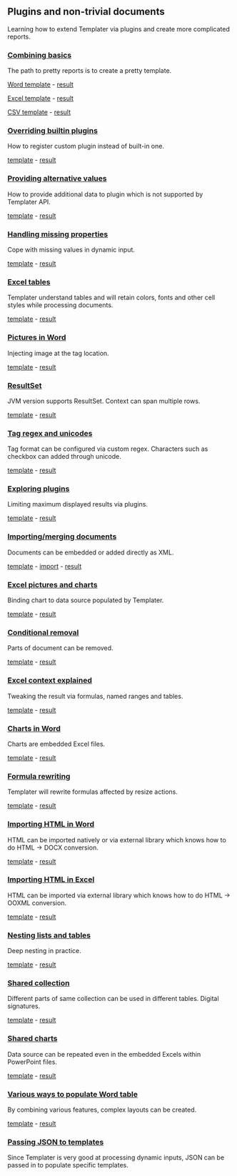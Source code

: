 ## Plugins and non-trivial documents

Learning how to extend Templater via plugins and create more complicated reports.

### [Combining basics](FoodOrder%20(.NET)/Readme.md)

The path to pretty reports is to create a pretty template.

[Word template](FoodOrder%20(.NET)/FoodOrder.Web/App_Data/Order.docx?raw=true) - [result](FoodOrder%20(.NET)/result.docx?raw=true)

[Excel template](FoodOrder%20(.NET)/FoodOrder.Web/App_Data/Order.xlsx?raw=true) - [result](FoodOrder%20(.NET)/result.xlsx?raw=true)

[CSV template](FoodOrder%20(.NET)/FoodOrder.Web/App_Data/Order.csv) - [result](FoodOrder%20(.NET)/result.csv)

### [Overriding builtin plugins](BoolOverride/Readme.md)

How to register custom plugin instead of built-in one.

[template](BoolOverride/template/Bools.docx?raw=true) - [result](BoolOverride/result.docx?raw=true)

### [Providing alternative values](AlternativeProperty/Readme.md)

How to provide additional data to plugin which is not supported by Templater API.

[template](AlternativeProperty/template/Fields.docx?raw=true) - [result](AlternativeProperty/result.docx?raw=true)

### [Handling missing properties](MissingProperty/Readme.md)

Cope with missing values in dynamic input.

[template](MissingProperty/template/dynamic.docx?raw=true) - [result](MissingProperty/result.docx?raw=true)

### [Excel tables](IsoCountries%20(.NET)/Readme.md)

Templater understand tables and will retain colors, fonts and other cell styles while processing documents.

[template](IsoCountries%20(.NET)/Templates/Countries.xlsx?raw=true) - [result](IsoCountries%20(.NET)/result.xlsx?raw=true)

### [Pictures in Word](Pictures/Readme.md)

Injecting image at the tag location.

[template](Pictures/template/Pictures.docx?raw=true) - [result](Pictures/result.docx?raw=true)

### [ResultSet](ResultSetExample%20(Java)/Readme.md)

JVM version supports ResultSet. Context can span multiple rows.

[template](ResultSetExample%20(Java)/src/main/resources/MyCoffeeTable.xlsx?raw=true) - [result](ResultSetExample%20(Java)/result.xlsx?raw=true)

### [Tag regex and unicodes](QuestionnairePlugin/Readme.md)

Tag format can be configured via custom regex. Characters such as checkbox can added through unicode.

[template](QuestionnairePlugin/template/questions.docx?raw=true) - [result](QuestionnairePlugin/result.docx?raw=true)

### [Exploring plugins](LimitPlugins/Readme.md)

Limiting maximum displayed results via plugins.

[template](LimitPlugins/template/Limits.docx?raw=true) - [result](LimitPlugins/result.docx?raw=true)

### [Importing/merging documents](DocxImport/Readme.md)

Documents can be embedded or added directly as XML.

[template](DocxImport/template/Master.docx?raw=true) - [import](DocxImport/template/ToImport.docx?raw=true) - [result](DocxImport/result.docx?raw=true)

### [Excel pictures and charts](ExchangeRates%20(.NET)/Readme.md)

Binding chart to data source populated by Templater.

[template](ExchangeRates%20(.NET)/Templates/ExchangeRate.xlsx?raw=true) - [result](ExchangeRates%20(.NET)/result.xlsx?raw=true)

### [Conditional removal](CollapseRegion/Readme.md)

Parts of document can be removed.

[template](CollapseRegion/template/Collapse.docx?raw=true) - [result](CollapseRegion/result.docx?raw=true)

### [Excel context explained](ExcelContextRules/Readme.md)

Tweaking the result via formulas, named ranges and tables.

[template](ExcelContextRules/template/flattening.xlsx?raw=true) - [result](ExcelContextRules/result.xlsx?raw=true)

### [Charts in Word](ChartExample/Readme.md)

Charts are embedded Excel files.

[template](ChartExample/template/Charts.docx?raw=true) - [result](ChartExample/result.docx?raw=true)

### [Formula rewriting](Formulas/Readme.md)

Templater will rewrite formulas affected by resize actions.

[template](Formulas/template/Formulas.xlsx?raw=true) - [result](Formulas/result.xlsx?raw=true)

### [Importing HTML in Word](HtmlToWord/Readme.md)

HTML can be imported natively or via external library which knows how to do HTML -> DOCX conversion.

[template](HtmlToWord/template/template.docx?raw=true) - [result](HtmlToWord/result.docx?raw=true)

### [Importing HTML in Excel](HtmlToExcel/Readme.md)

HTML can be imported via external library which knows how to do HTML -> OOXML conversion.

[template](HtmlToExcel/template/Document.xlsx?raw=true) - [result](HtmlToExcel/result.xlsx?raw=true)

### [Nesting lists and tables](ListsAndTables/Readme.md)

Deep nesting in practice.

[template](ListsAndTables/template/Nesting.docx?raw=true) - [result](ListsAndTables/result.docx?raw=true)

### [Shared collection](SharedCollection/Readme.md)

Different parts of same collection can be used in different tables. Digital signatures.

[template](SharedCollection/template/TwoTables.docx?raw=true) - [result](SharedCollection/result.docx?raw=true)

### [Shared charts](SharedCharts/Readme.md)

Data source can be repeated even in the embedded Excels within PowerPoint files.

[template](SharedCharts/template/charts.pptx?raw=true) - [result](SharedCharts/result.pptx?raw=true)

### [Various ways to populate Word table](WordTables/Readme.md)

By combining various features, complex layouts can be created.

[template](WordTables/template/Tables.docx?raw=true) - [result](WordTables/result.docx?raw=true)

### [Passing JSON to templates](TemplaterJson/Readme.md)

Since Templater is very good at processing dynamic inputs, JSON can be passed in to populate specific templates.
